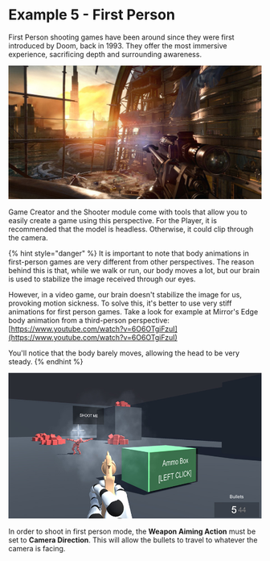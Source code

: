 # Example 5 - First Person

First Person shooting games have been around since they were first introduced by Doom, back in 1993. They offer the most immersive experience, sacrificing depth and surrounding awareness.

![\(Deus Ex: Mankind Divided - an example of a FPS game\)](../../../.gitbook/assets/example-6-header.jpg)

Game Creator and the Shooter module come with tools that allow you to easily create a game using this perspective. For the Player, it is recommended that the model is headless. Otherwise, it could clip through the camera.

{% hint style="danger" %}
It is important to note that body animations in first-person games are very different from other perspectives. The reason behind this is that, while we walk or run, our body moves a lot, but our brain is used to stabilize the image received through our eyes.

However, in a video game, our brain doesn't stabilize the image for us, provoking motion sickness. To solve this, it's better to use very stiff animations for first person games. Take a look for example at Mirror's Edge body animation from a third-person perspective: [https://www.youtube.com/watch?v=6O6OTgiFzuI](https://www.youtube.com/watch?v=6O6OTgiFzuI)

You'll notice that the body barely moves, allowing the head to be very steady.
{% endhint %}

![\(FPS perspective using a Revolver\)](../../../.gitbook/assets/example-6-fps.jpg)

In order to shoot in first person mode, the **Weapon Aiming Action** must be set to **Camera Direction**. This will allow the bullets to travel to whatever the camera is facing.

